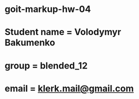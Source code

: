 # goit-markup-hw-04

# Student name = Volodymyr Bakumenko

# group = blended_12

# email = klerk.mail@gmail.com
